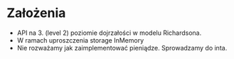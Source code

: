# Założenia
- API na 3. (level 2) poziomie dojrzałości w modelu Richardsona.
- W ramach uproszczenia storage InMemory
- Nie rozważamy jak zaimplementować pieniądze. Sprowadzamy do inta.